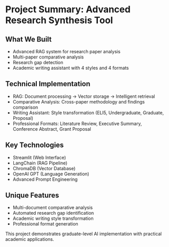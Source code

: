 # Project Summary: Advanced Research Synthesis Tool

## What We Built
- Advanced RAG system for research paper analysis
- Multi-paper comparative analysis
- Research gap detection
- Academic writing assistant with 4 styles and 4 formats

## Technical Implementation
- RAG: Document processing → Vector storage → Intelligent retrieval
- Comparative Analysis: Cross-paper methodology and findings comparison  
- Writing Assistant: Style transformation (ELI5, Undergraduate, Graduate, Proposal)
- Professional Formats: Literature Review, Executive Summary, Conference Abstract, Grant Proposal

## Key Technologies
- Streamlit (Web Interface)
- LangChain (RAG Pipeline)
- ChromaDB (Vector Database)
- OpenAI GPT (Language Generation)
- Advanced Prompt Engineering

## Unique Features
- Multi-document comparative analysis
- Automated research gap identification
- Academic writing style transformation
- Professional format generation

This project demonstrates graduate-level AI implementation with practical academic applications.
